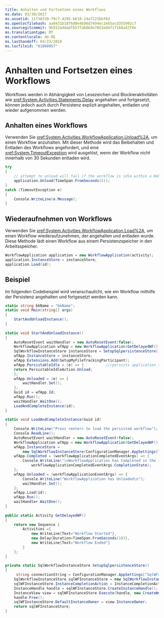 ```yaml
---
title: Anhalten und Fortsetzen eines Workflows
ms.date: 03/30/2017
ms.assetid: 11f38339-79c7-4295-b610-24a7223bbf6d
ms.openlocfilehash: aa0431b18f6d0e4b96d7494ec2e65acd355992c7
ms.sourcegitcommit: 9b552addadfb57fab0b9e7852ed4f1f1b8a42f8e
ms.translationtype: MT
ms.contentlocale: de-DE
ms.lasthandoff: 04/23/2019
ms.locfileid: "61860957"
---
```

# <a name="pausing-and-resuming-a-workflow"></a>Anhalten und Fortsetzen eines Workflows
Workflows werden in Abhängigkeit von Lesezeichen und Blockieraktivitäten wie <xref:System.Activities.Statements.Delay> angehalten und fortgesetzt, können jedoch auch durch Persistenz explizit angehalten, entladen und wieder aufgenommen werden.  
  
## <a name="pausing-a-workflow"></a>Anhalten eines Workflows  
 Verwenden Sie <xref:System.Activities.WorkflowApplication.Unload%2A>, um einen Workflow anzuhalten.  Mit dieser Methode wird das Beibehalten und Entladen des Workflows angefordert, und eine <xref:System.TimeoutException> wird ausgelöst, wenn der Workflow nicht innerhalb von 30 Sekunden entladen wird.  
  
```csharp  
try  
{  
    // attempt to unload will fail if the workflow is idle within a NoPersistZone  
    application.Unload(TimeSpan.FromSeconds(5));  
}  
catch (TimeoutException e)  
{  
    Console.WriteLine(e.Message);  
}  
```  
  
## <a name="resuming-a-workflow"></a>Wiederaufnehmen von Workflows  
 Verwenden Sie <xref:System.Activities.WorkflowApplication.Load%2A>, um einen Workflow wiederaufzunehmen, der angehalten und entladen wurde. Diese Methode lädt einen Workflow aus einem Persistenzspeicher in den Arbeitsspeicher.  
  
```csharp  
WorkflowApplication application = new WorkflowApplication(activity);  
application.InstanceStore = instanceStore;  
application.Load(id);  
```  
  
## <a name="example"></a>Beispiel  
 Im folgenden Codebeispiel wird veranschaulicht, wie ein Workflow mithilfe der Persistenz angehalten und fortgesetzt werden kann.  
  
```csharp  
static string bkName = "bkName";  
static void Main(string[] args)   
{  
    StartAndUnloadInstance();  
}  
  
static void StartAndUnloadInstance()   
{  
    AutoResetEvent waitHandler = new AutoResetEvent(false);  
    WorkflowApplication wfApp = new WorkflowApplication(GetDelayedWF());  
    SqlWorkflowInstanceStore instanceStore = SetupSqlpersistenceStore();  
    wfApp.InstanceStore = instanceStore;  
    wfApp.Extensions.Add(SetupMyFileTrackingParticipant);  
    wfApp.PersistableIdle = (e) => {          ///persists application state and remove it from memory   
    return PersistableIdleAction.Unload;  
    };  
    wfApp.Unloaded = (e) => {  
        waitHandler.Set();  
    };  
    Guid id = wfApp.Id;  
    wfApp.Run();  
    waitHandler.WaitOne();  
    LoadAndCompleteInstance(id);  
}  
  
static void LoadAndCompleteInstance(Guid id)   
{            
    Console.WriteLine("Press <enter> to load the persisted workflow");  
    Console.ReadLine();  
    AutoResetEvent waitHandler = new AutoResetEvent(false);  
    WorkflowApplication wfApp = new WorkflowApplication(GetDelayedWF());  
    wfApp.InstanceStore =  
        new SqlWorkflowInstanceStore(ConfigurationManager.AppSettings["SqlWF4PersistenceConnectionString"].ToString());  
    wfApp.Completed = (workflowApplicationCompletedEventArgs) => {  
        Console.WriteLine("\nWorkflowApplication has Completed in the {0} state.",  
            workflowApplicationCompletedEventArgs.CompletionState);  
    };  
    wfApp.Unloaded = (workflowApplicationEventArgs) => {  
        Console.WriteLine("WorkflowApplication has Unloaded\n");  
        waitHandler.Set();  
    };  
    wfApp.Load(id);  
    wfApp.Run();  
    waitHandler.WaitOne();  
}  
  
public static Activity GetDelayedWF()   
{  
    return new Sequence {  
        Activities ={  
            new WriteLine{Text="Workflow Started"},  
            new Delay{Duration=TimeSpan.FromSeconds(10)},  
            new WriteLine{Text="Workflow Ended"}  
        }  
    };  
}  
  
private static SqlWorkflowInstanceStore SetupSqlpersistenceStore()   
{   
     string connectionString = ConfigurationManager.AppSettings["SqlWF4PersistenceConnectionString"].ToString();  
    SqlWorkflowInstanceStore sqlWFInstanceStore = new SqlWorkflowInstanceStore(connectionString);  
    sqlWFInstanceStore.InstanceCompletionAction = InstanceCompletionAction.DeleteAll;  
    InstanceHandle handle = sqlWFInstanceStore.CreateInstanceHandle();  
    InstanceView view = sqlWFInstanceStore.Execute(handle, new CreateWorkflowOwnerCommand(), TimeSpan.FromSeconds(5));  
    handle.Free();  
    sqlWFInstanceStore.DefaultInstanceOwner = view.InstanceOwner;  
    return sqlWFInstanceStore;  
}  
```
